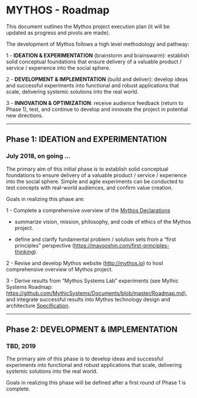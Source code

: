 # MYTHOS - Roadmap

This document outlines the Mythos project execution plan (it will be updated as progress and pivots are made).

The development of Mythos follows a high level methodology and pathway:

1 - **IDEATION & EXPERIMENTATION** (brainstorm and brainswarm): establish solid conceptual foundations that ensure delivery of a valuable product / service / experience into the social sphere.

2 - **DEVELOPMENT & IMPLEMENTATION** (build and deliver): develop ideas and successful experiments into functional and robust applications that scale, delivering systemic solutions into the real world.

3 - **INNOVATION & OPTIMIZATION**: receive audience feedback (return to Phase 1), test, and continue to develop and innovate the project in potential new directions.

---

## Phase 1: IDEATION and EXPERIMENTATION
### July 2018, on going ...

The primary aim of this initial phase is to establish solid conceptual foundations to ensure delivery of a valuable product / service / experience into the social sphere.  Simple and agile experiments can be conducted to test concepts with real-world audiences, and confirm value creation.   

Goals in realizing this phase are:

1 - Complete a comprehensive overview of the [Mythos Declarations](Declarations.md)

   - summarize vision, mission, philosophy, and code of ethics of the Mythos project. 

   - define and clarify fundamental problem / solution sets from a “first principles” perspective (https://mayooshin.com/first-principles-thinking).


2 - Revise and develop Mythos website (http://mythos.io) to host comprehensive overview of Mythos project.

3 - Derive results from “Mythos Systems Lab” experiments (see Mythic Systems Roadmap: https://github.com/MythicSystems/Documents/blob/master/Roadmap.md), and integrate successful results into Mythos technology design and architecture [Specification](Specification.md).

---

## Phase 2: DEVELOPMENT & IMPLEMENTATION
### TBD, 2019

The primary aim of this phase is to develop ideas and successful experiments into functional and robust applications that scale, delivering systemic solutions into the real world.

Goals in realizing this phase will be defined after a first round of Phase 1 is complete.

